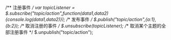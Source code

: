 /** 注册事件 */
var topicListener = $.subscribe("topic/action",function(data1,data2){console.log(data1,data2)});
/** 发布事件 */
$.publish("topic/action",{a:1},{b:2});
/** 取消注册的事件 */
$.unsubscribe(topicListener);
/** 取消某个主题的全部注册事件 */
$.unpublish("topic/action");
